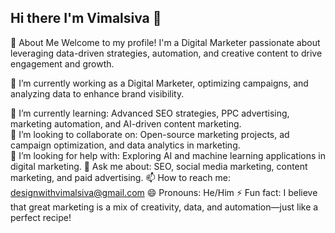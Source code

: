 ## Hi there I'm Vimalsiva 👋
🌟 About Me
Welcome to my profile! I'm a Digital Marketer passionate about leveraging data-driven strategies, automation, and creative content to drive engagement and growth.  

🔭 I’m currently working as a Digital Marketer, optimizing campaigns, and analyzing data to enhance brand visibility.  

🌱 I’m currently learning: Advanced SEO strategies, PPC advertising, marketing automation, and AI-driven content marketing.	  
  👯 I’m looking to collaborate on: Open-source marketing projects, ad campaign optimization, and data analytics in marketing.  
  🤔 I’m looking for help with: Exploring AI and machine learning applications in digital marketing.
  💬 Ask me about: SEO, social media marketing, content marketing, and paid advertising.
  📫 How to reach me: designwithvimalsiva@gmail.com
  😄 Pronouns: He/Him
  ⚡ Fun fact: I believe that great marketing is a mix of creativity, data, and automation—just like a perfect recipe!

